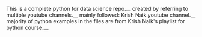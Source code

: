 This is a complete python for data science repo.__
created by referring to multiple youtube channels.__
mainly followed: Krish Naik youtube channel.__
majority of python examples in the files are from Krish Naik's playlist for python course.__
